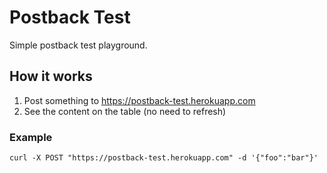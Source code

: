 # Postback Test

Simple postback test playground.

## How it works

1. Post something to https://postback-test.herokuapp.com
2. See the content on the table (no need to refresh)

### Example

```
curl -X POST "https://postback-test.herokuapp.com" -d '{"foo":"bar"}'
```
